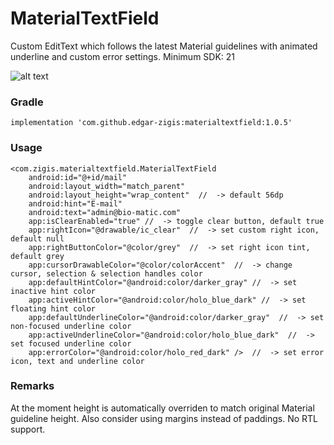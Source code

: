 # MaterialTextField

Custom EditText which follows the latest Material guidelines with animated underline and custom error settings. 
Minimum SDK: 21

![alt text](https://github.com/edgar-zigis/MaterialTextField/blob/master/sample.png?raw=true)

### Gradle

```
implementation 'com.github.edgar-zigis:materialtextfield:1.0.5'
```
### Usage
```
<com.zigis.materialtextfield.MaterialTextField
    android:id="@+id/mail"
    android:layout_width="match_parent"
    android:layout_height="wrap_content"  //  -> default 56dp
    android:hint="E-mail"
    android:text="admin@bio-matic.com"
    app:isClearEnabled="true" //  -> toggle clear button, default true
    app:rightIcon="@drawable/ic_clear"  //  -> set custom right icon, default null
    app:rightButtonColor="@color/grey"  //  -> set right icon tint, default grey
    app:cursorDrawableColor="@color/colorAccent"  //  -> change cursor, selection & selection handles color
    app:defaultHintColor="@android:color/darker_gray" //  -> set inactive hint color
    app:activeHintColor="@android:color/holo_blue_dark" //  -> set floating hint color
    app:defaultUnderlineColor="@android:color/darker_gray"  //  -> set non-focused underline color
    app:activeUnderlineColor="@android:color/holo_blue_dark"  //  -> set focused underline color
    app:errorColor="@android:color/holo_red_dark" />  //  -> set error icon, text and underline color
```
### Remarks
At the moment height is automatically overriden to match original Material guideline height. Also consider using margins instead of paddings. No RTL support.
